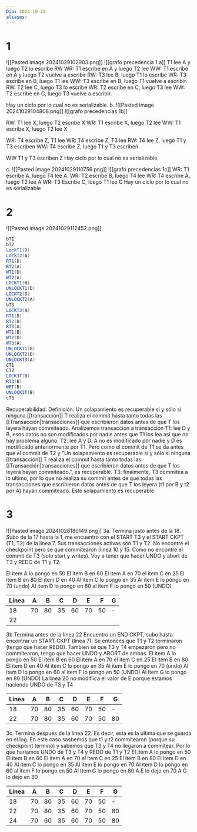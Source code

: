 ```yaml
---
Dia: 2024-10-28
aliases:
---
```


# 1
![[Pasted image 20241029102903.png]]
![[grafo precedencia 1.a]]
T1 lee A y luego T2 lo escribe RW
WR: T1 escribe en A y luego T2 lee
WW: T1 escribe en A y luego T2 vuelve a escribir 
RW: T3 lee B, luego T1 lo escribe 
WR: T3 escribe en B, luego T1 lee
WW: T3 escribe en B, luego T1 vuelve a escribir.
RW: T2 lee C, luego T3 lo escribe 
WR: T2 escribe en C, luego T3 lee
WW: T2 escribe en C, luego T3 vuelve a escribir.

Hay un ciclo por lo cual no es serializable. 
b.
![[Pasted image 20241029104808.png]]
![[grafo precedencias 1b]]

RW: T1 lee X, luego T2 escribe X
WR: T1 escribe X, luego T2 lee
WW: T1 escribe X, luego T2 lee X

WR: T4 escribe Z, T1 lee
WR: T4 escribe Z, T3 lee 
RW: T4 lee Z, luego T1 y T3 escriben 
WW: T4 escribe Z, luego T1 y T3 escriben 

WW T1 y T3 escriben Z
Hay ciclo por lo cual no es serializable

c.
![[Pasted image 20241029110756.png]]
![[grafo precedencias 1c]]
WR: T1 escribe A, luego T4 lee A.
WR: T2 escribe B, luego T4 lee
WR: T4 escribe A, luego T2 lee A
WR: T3 Escribe C, luego T1 lee C
Hay un ciclo por lo cual no es serializable

# 2
![[Pasted image 20241029112452.png]]
```java
bT1
bT2
LockT1(D)
LockT2(A)
RT1(D)
RT2(A)
WT1(D)
WT2(A)
LOCKT1(B)
UNLOCKT1(D)
LOCKT2(D)
UNLOCKT2(A)
bT3
LOCKT3(A)
RT1(B)
RT2(D)
RT3(A)
WT1(B)
WT2(D)
WT3(A)
UNLOCKT1(B)
UNLOCKT2(D)
UNLOCKT3(A)
CT1
CT2
LOCK3T(B)
RT3(B)
WRT(B)
UNLOCK3T(B)
cT3
```
Recuperabilidad: 
Definición: Un solapamiento es recuperable si y sólo si ninguna [[transacción]] T realiza el commit hasta tanto todas las [[Transacción|transacciones]] que escribieron datos antes de que T los leyera hayan commiteado.
Analizemos transaccion a transacción 
T1: lee D y B, esos datos no son modificados por nadie antes que T1 los lea asi que no hay problema alguno. 
T2: lee A y D. A no es modificado por nadie y D es modificado anteriormente por T1. Pero como el commit de T1 se da antes que el commit de T2 y "Un solapamiento es recuperable si y sólo si ninguna [[transacción]] T realiza el commit hasta tanto todas las [[Transacción|transacciones]] que escribieron datos antes de que T los leyera hayan commiteado.", es recuperable.
T3: finalmente, T3 commitea a lo ultimo, por lo que no realiza su commit antes de que todas las transacciones que escribieron datos antes de que T los leyera (t1 por B y t2 por A) hayan commiteado.
Este solapamiento es recuperable
# 3

![[Pasted image 20241028180149.png]]
3a. Termina justo antes de la 18. Subo de la 17 hasta la 1, me encuentro con el START T3 y el START CKPT (T1, T2) de la linea 7. Sus transacciones activas son T1 y T2. No encontré el checkpoint pero se que commitearon (linea 10 y 15. Como no encontre el commit de T3 (solo start y writes). Voy a tener que hacer UNDO y abort de T3 y REDO de T1 y T2.

El item A lo pongo en 50
El item B en 60
El item A en 70
el item C en 25
El item B en 80
El item D en 40
Al item C lo pongo en 35
Al item E lo pongo en 70 (undo)
Al item D lo pongo en 60 
al item F lo pongo en 50 (UNDO)

| Linea | A   | B   | C   | D   | E   | F   | G   |
| ----- | --- | --- | --- | --- | --- | --- | --- |
| 18    | 70  | 80  | 35  | 60  | 70  | 50  | -   |
| 22    |     |     |     |     |     |     |     |


3b Termina antes de la linea 22
Encuentro un END CKPT, subo hasta encontrar un START CKPT (linea 7). Se entonces que T1 y T2 terminaron (tengo que hacer REDO). Tambien se que T3 y T4 empezaron pero no commitearon, tengo que hacer UNDO y ABORT de ambas. 
El item A lo pongo en 50
El item B en 60
El item A en 70
el item C en 25
El item B en 80
El item D en 40
Al item C lo pongo en 35
Al item E lo pongo en 70 (undo)
Al item D lo pongo en 60 
al item F lo pongo en 50 (UNDO)
Al Item G lo pongo en 80 (UNDO)
La linea 20 no modifiica el valor de E porque estamos haciendo UNDO de T3 y T4

| Linea | A   | B   | C   | D   | E   | F   | G   |
| ----- | --- | --- | --- | --- | --- | --- | --- |
| 18    | 70  | 80  | 35  | 60  | 70  | 50  | -   |
| 22    | 70  | 80  | 35  | 60  | 70  | 50  | 80  |

3c. Termina despues de la linea 22.  Es decir, esta es la ultima que se guarda en el log. En este caso sasbemos que t1 y t2 commitearon (porque su checkpoint terminó) y sabemos que T3 y T4 no llegaron a commitear. Por lo que hariamos UNDO de T3 y T4 y REDO de T1 y T2
El item A lo pongo en 50
El item B en 60
El item A en 70
el item C en 25
El item B en 80
El item D en 40
Al item C lo pongo en 35
Al item E lo pongo en 70
Al item D lo pongo en 60 
al item F lo pongo en 50
Al Item G lo pongo en 80
A E lo dejo en 70 
A G lo dejo en 80

| Linea | A   | B   | C   | D   | E   | F   | G   |
| ----- | --- | --- | --- | --- | --- | --- | --- |
| 18    | 70  | 80  | 35  | 60  | 70  | 50  | -   |
| 22    | 70  | 80  | 35  | 60  | 70  | 50  | 80  |
| 24    | 70  | 60  | 35  | 60  | 70  | 50  | 80  |
